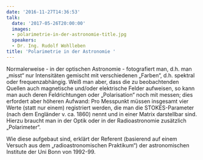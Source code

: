 ```yaml
---
date: '2016-11-27T14:36:53'
talk:
  date: '2017-05-26T20:00:00'
  images:
  - polarimetrie-in-der-astronomie-title.jpg
  speakers:
  - Dr. Ing. Rudolf Wohlleben
title: 'Polarimetrie in der Astronomie '
---
```

Normalerweise - in der optischen Astronomie - fotografiert man, d.h. man „misst“ nur Intensitäten gemischt mit verschiedenen „Farben“, d.h. spektral oder frequenzabhängig. Weiß man aber, dass die zu beobachtenden Quellen auch magnetische und/oder elektrische Felder aufweisen, so kann man auch deren Feldrichtungen oder „Polarisation“ noch mit messen; dies erfordert aber höheren Aufwand: Pro Messpunkt müssen insgesamt vier Werte (statt nur einem) registriert werden, die man die STOKES-Parameter (nach dem Engländer v. ca. 1860) nennt und in einer Matrix darstellbar sind. Hierzu braucht man in der Optik oder in der Radioastronomie zusätzlich „Polarimeter“.

Wie diese aufgebaut sind, erklärt der Referent (basierend auf einem Versuch aus dem „radioastronomischen Praktikum“) der astronomischen Institute der Uni Bonn von 1992-99.

